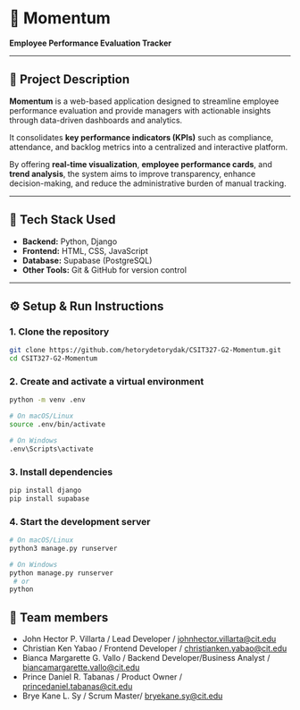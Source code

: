 # 🌟 Momentum

**Employee Performance Evaluation Tracker**

---

## 📘 Project Description

**Momentum** is a web-based application designed to streamline employee performance evaluation and provide managers with actionable insights through data-driven dashboards and analytics.

It consolidates **key performance indicators (KPIs)** such as compliance, attendance, and backlog metrics into a centralized and interactive platform.

By offering **real-time visualization**, **employee performance cards**, and **trend analysis**, the system aims to improve transparency, enhance decision-making, and reduce the administrative burden of manual tracking.

---

## 🧠 Tech Stack Used

- **Backend:** Python, Django
- **Frontend:** HTML, CSS, JavaScript
- **Database:** Supabase (PostgreSQL)
- **Other Tools:** Git & GitHub for version control

---

## ⚙️ Setup & Run Instructions

### 1. Clone the repository

```bash
git clone https://github.com/hetorydetorydak/CSIT327-G2-Momentum.git
cd CSIT327-G2-Momentum
```

### 2. Create and activate a virtual environment

```bash
python -m venv .env

# On macOS/Linux
source .env/bin/activate

# On Windows
.env\Scripts\activate
```

### 3. Install dependencies

```bash
pip install django
pip install supabase
```

### 4. Start the development server

```bash
# On macOS/Linux
python3 manage.py runserver

# On Windows
python manage.py runserver
 # or
python
```

## 👥 Team members

- John Hector P. Villarta / Lead Developer / johnhector.villarta@cit.edu
- Christian Ken Yabao / Frontend Developer / christianken.yabao@cit.edu
- Bianca Margarette G. Vallo / Backend Developer/Business Analyst / biancamargarette.vallo@cit.edu
- Prince Daniel R. Tabanas / Product Owner / princedaniel.tabanas@cit.edu
- Brye Kane L. Sy / Scrum Master/ bryekane.sy@cit.edu
